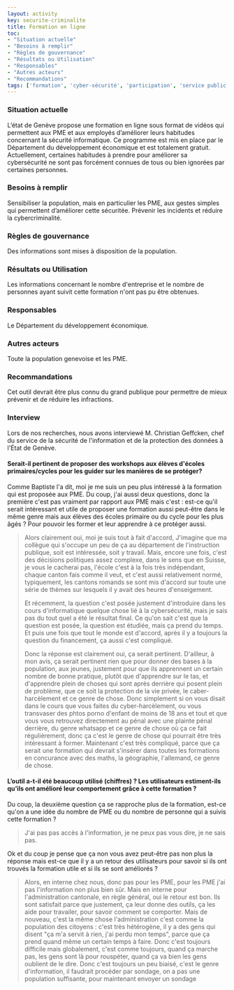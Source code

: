 ```yaml
---
layout: activity
key: securite-criminalite
title: Formation en ligne
toc:
- "Situation actuelle"
- "Besoins à remplir"
- "Règles de gouvernance"
- "Résultats ou Utilisation"
- "Responsables"
- "Autres acteurs"
- "Recommandations"
tags: ['formation', 'cyber-sécurité', 'participation', 'service public']
---
```


### Situation actuelle

L’état de Genève propose une formation en ligne sous format de vidéos qui permettent aux PME et aux employés d’améliorer leurs habitudes concernant la sécurité informatique. Ce programme est mis en place par le Département du développement économique et est totalement gratuit.
Actuellement, certaines habitudes à prendre pour améliorer sa cybersécurité ne sont pas forcément connues de tous ou bien ignorées par certaines personnes.

### Besoins à remplir

Sensibiliser la population, mais en particulier les PME, aux gestes simples qui permettent d’améliorer cette sécuritée. Prévenir les incidents et réduire la cybercriminalité.

### Règles de gouvernance

Des informations sont mises à disposition de la population.

### Résultats ou Utilisation

Les informations concernant le nombre d'entreprise et le nombre de personnes ayant suivit cette formation n'ont pas pu être obtenues.

### Responsables

Le Département du développement économique.

### Autres acteurs

Toute la population genevoise et les PME.

### Recommandations

Cet outil devrait être plus connu du grand publique pour permettre de mieux prévenir et de réduire les infractions.

### Interview
Lors de nos recherches, nous avons interviewé M. Christian Geffcken, chef du service de la sécurité de l'information et de la protection des données à l'État de Genève.

#### Serait-il pertinent de proposer des workshops aux élèves d'écoles primaires/cycles pour les guider sur les manières de se protéger?
Comme Baptiste l'a dit, moi je me suis un peu plus intéressé à la formation qui est proposée aux PME. Du coup, j'ai aussi deux questions, donc la première c'est pas vraiment par rapport aux PME mais c'est : est-ce qu'il serait intéressant et utile de proposer une formation aussi peut-être dans le même genre mais aux élèves des écoles primaire ou du cycle pour les plus âgés ? Pour pouvoir les former et leur apprendre à ce protéger aussi.

> Alors clairement oui, moi je suis tout à fait d'accord, J'imagine que ma collègue qui s'occupe un peu de ça au département de l'instruction publique, soit est intéressée, soit y travail. Mais, encore une fois, c'est des décisions politiques assez complexe, dans le sens que en Suisse, je vous le cacherai pas, l'école c'est à la fois très indépendant, chaque canton fais comme il veut, et c'est aussi relativement normé, typiquement, les cantons romands se sont mis d'accord sur toute une série de thèmes sur lesquels il y avait des heures d'enseigement. 
>
> Et récemment, la question c'est posée justement d'introduire dans les cours d'informatique quelque chose lié à la cybersécurité, mais je sais pas du tout quel a été le résultat final. Ce qu'on sait c'est que la question est posée, la question est étudiée, mais ça prend du temps. Et puis une fois que tout le monde est d'accord, après il y a toujours la question du financement, ça aussi c'est compliqué.
>
> Donc la réponse est clairement oui, ça serait pertinent. D'ailleur, à mon avis, ça serait pertinent rien que pour donner des bases à la population, aux jeunes, justement pour que ils apprennent un certain nombre de bonne pratique, plutôt que d'apprendre sur le tas, et d'apprendre plein de choses qui sont après derrière qui posent plein de problème, que ce soit la protection de la vie privée, le caber-harcèlement et ce genre de chose. Donc simplement si on vous disait dans le cours que vous faites du cyber-harcèlement, ou vous transvaser des phtos porno d'enfant de moins de 18 ans et tout et que vous vous retrouvez directement au pénal avec une plainte pénal derrière, du genre whatsapp et ce genre de chose où ça ce fait régulièrement, donc ça c'est le genre de chose qui pourrait être très intéressant à former. Maintenant c'est très compliqué, parce que ça serait une formation qui devrait s'insérer dans toutes les formations en concurance avec des maths, la géographie, l'allemand, ce genre de chose.

#### L’outil a-t-il été beaucoup utilisé (chiffres) ? Les utilisateurs estiment-ils qu’ils ont amélioré leur comportement grâce à cette formation ?
Du coup, la deuxième question ça se rapproche plus de la formation, est-ce qu'on a une idée du nombre de PME ou du nombre de personne qui a suivis cette formation ? 

> J'ai pas pas accès à l'information, je ne peux pas vous dire, je ne sais pas.

Ok et du coup je pense que ça non vous avez peut-être pas non plus la réponse mais est-ce que il y a un retour des utilisateurs pour savoir si ils ont trouvés la formation utile et si ils se sont améliorés ?

> Alors, en interne chez nous, donc pas pour les PME, pour les PME j'ai pas l'information non plus bien sûr. Mais en interne pour l'administration cantonale, en règle général, oui le retour est bon. Ils sont satisfait parce que justement, ça leur donne des outils, ça les aide pour travailer, pour savoir comment se comporter. Mais de nouveau, c'est la même chose l'administration c'est comme la population des citoyens : c'est très hétérogène, il y a des gens qui disent "ça m'a servit à rien, j'ai perdu mon temps", parce que ça prend quand même un certain temps à faire. Donc c'est toujours difficile mais globalement, c'est comme toujours, quand ça marche pas, les gens sont là pour rouspéter, quand ça va bien les gens oublient de le dire. Donc c'est toujours un peu biaisé, c'est le genre d'information, il faudrait procéder par sondage, on a pas une population suffisante, pour maintenant envoyer un sondage